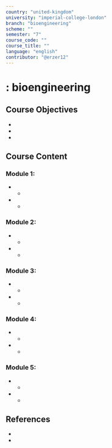 ```yaml
---
country: "united-kingdom"
university: "imperial-college-london"
branch: "bioengineering"
scheme: ""
semester: "7"
course_code: ""
course_title: ""
language: "english"
contributor: "@erzer12"
---
```

# : bioengineering

## Course Objectives
* 
* 
* 

## Course Content
### Module 1: 
* 
  - 
* 
  - 

### Module 2: 
* 
  - 
* 
  - 

### Module 3: 
* 
  - 
* 
  - 

### Module 4: 
* 
  - 
* 
  - 

### Module 5: 
* 
  - 
* 
  - 

## References
* 
* 
